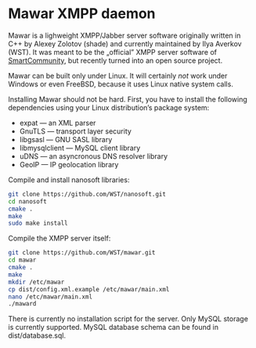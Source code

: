 # Mawar XMPP daemon

Mawar is a lighweight XMPP/Jabber server software originally written in C++ by Alexey Zolotov (shade) and currently maintained by Ilya Averkov (WST). It was meant to be the „official” XMPP server software of [SmartCommunity](http://jsmart.web.id), but recently turned into an open source project.

Mawar can be built only under Linux. It will certainly *not* work under Windows or even FreeBSD, because it uses Linux native system calls.

Installing Mawar should not be hard. First, you have to install the following dependencies using your Linux distribution’s package system:

* expat — an XML parser
* GnuTLS — transport layer security
* libgsasl — GNU SASL library
* libmysqlclient — MySQL client library
* uDNS — an asyncronous DNS resolver library
* GeoIP — IP geolocation library

Compile and install nanosoft libraries:

```bash
git clone https://github.com/WST/nanosoft.git
cd nanosoft
cmake .
make
sudo make install
```

Compile the XMPP server itself:

```bash
git clone https://github.com/WST/mawar.git
cd mawar
cmake .
make
mkdir /etc/mawar
cp dist/config.xml.example /etc/mawar/main.xml
nano /etc/mawar/main.xml
./maward
```
There is currently no installation script for the server. Only MySQL storage is currently supported. MySQL database schema can be found in dist/database.sql.
